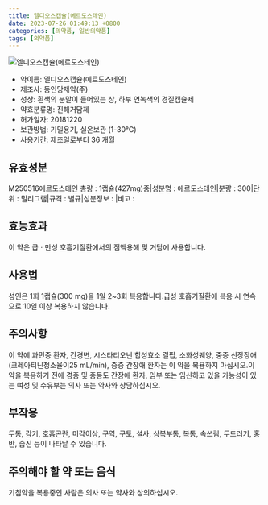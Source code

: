 ```yaml
---
title: 엘디오스캡슐(에르도스테인)
date: 2023-07-26 01:49:13 +0800
categories: [의약품, 일반의약품]
tags: [의약품]
---
```

![엘디오스캡슐(에르도스테인)](https://nedrug.mfds.go.kr/pbp/cmn/itemImageDownload/1MksuF0DWo3)

- 약이름: 엘디오스캡슐(에르도스테인)
- 제조사: 동인당제약(주)
- 성상: 흰색의 분말이 들어있는 상, 하부 연녹색의 경질캡슐제
- 약효분류명: 진해거담제
- 허가일자: 20181220
- 보관방법: 기밀용기, 실온보관 (1-30℃)
- 사용기간: 제조일로부터 36 개월
## 유효성분
M250516에르도스테인
총량 : 1캡슐(427mg)중|성분명 : 에르도스테인|분량 : 300|단위 : 밀리그램|규격 : 별규|성분정보 : |비고 :
## 효능효과
이 약은 급ㆍ만성 호흡기질환에서의 점액용해 및 거담에 사용합니다.
## 사용법
성인은 1회 1캡슐(300 mg)을 1일 2~3회 복용합니다.급성 호흡기질환에 복용 시 연속으로 10일 이상 복용하지 않습니다.
## 주의사항
이 약에 과민증 환자, 간경변, 시스타티오닌 합성효소 결핍, 소화성궤양, 중증 신장장애(크레아티닌청소율이25 mL/min), 중증 간장애 환자는 이 약을 복용하지 마십시오.이 약을 복용하기 전에 경증 및 중등도 간장애 환자, 임부 또는 임신하고 있을 가능성이 있는 여성 및 수유부는 의사 또는 약사와 상담하십시오.
## 부작용
두통, 감기, 호흡곤란, 미각이상, 구역, 구토, 설사, 상복부통, 복통, 속쓰림, 두드러기, 홍반, 습진 등이 나타날 수 있습니다.
## 주의해야 할 약 또는 음식
기침약을 복용중인 사람은 의사 또는 약사와 상의하십시오.
